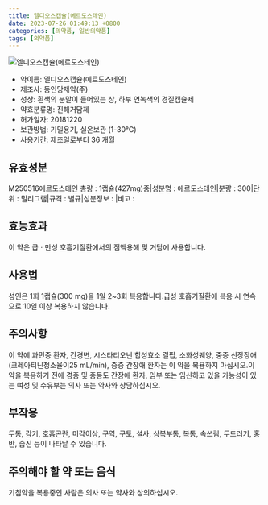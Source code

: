 ```yaml
---
title: 엘디오스캡슐(에르도스테인)
date: 2023-07-26 01:49:13 +0800
categories: [의약품, 일반의약품]
tags: [의약품]
---
```

![엘디오스캡슐(에르도스테인)](https://nedrug.mfds.go.kr/pbp/cmn/itemImageDownload/1MksuF0DWo3)

- 약이름: 엘디오스캡슐(에르도스테인)
- 제조사: 동인당제약(주)
- 성상: 흰색의 분말이 들어있는 상, 하부 연녹색의 경질캡슐제
- 약효분류명: 진해거담제
- 허가일자: 20181220
- 보관방법: 기밀용기, 실온보관 (1-30℃)
- 사용기간: 제조일로부터 36 개월
## 유효성분
M250516에르도스테인
총량 : 1캡슐(427mg)중|성분명 : 에르도스테인|분량 : 300|단위 : 밀리그램|규격 : 별규|성분정보 : |비고 :
## 효능효과
이 약은 급ㆍ만성 호흡기질환에서의 점액용해 및 거담에 사용합니다.
## 사용법
성인은 1회 1캡슐(300 mg)을 1일 2~3회 복용합니다.급성 호흡기질환에 복용 시 연속으로 10일 이상 복용하지 않습니다.
## 주의사항
이 약에 과민증 환자, 간경변, 시스타티오닌 합성효소 결핍, 소화성궤양, 중증 신장장애(크레아티닌청소율이25 mL/min), 중증 간장애 환자는 이 약을 복용하지 마십시오.이 약을 복용하기 전에 경증 및 중등도 간장애 환자, 임부 또는 임신하고 있을 가능성이 있는 여성 및 수유부는 의사 또는 약사와 상담하십시오.
## 부작용
두통, 감기, 호흡곤란, 미각이상, 구역, 구토, 설사, 상복부통, 복통, 속쓰림, 두드러기, 홍반, 습진 등이 나타날 수 있습니다.
## 주의해야 할 약 또는 음식
기침약을 복용중인 사람은 의사 또는 약사와 상의하십시오.
